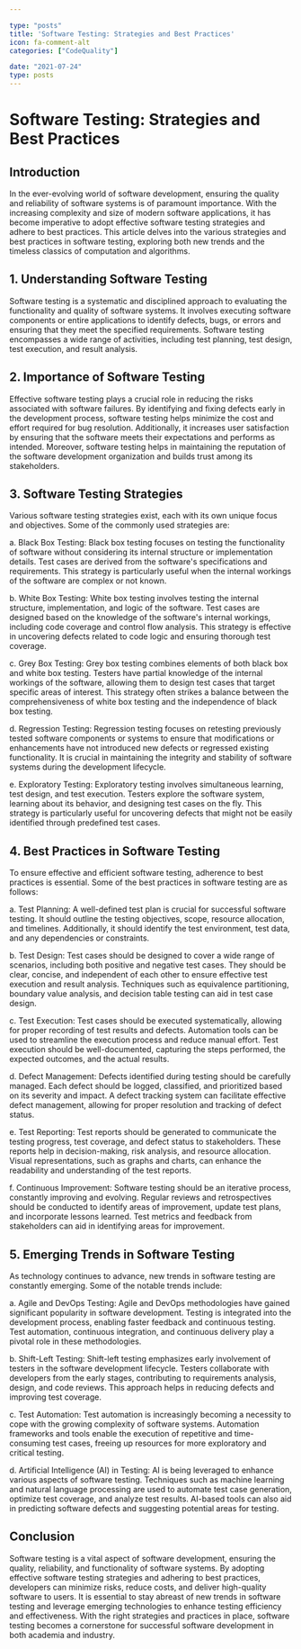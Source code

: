 ```yaml
---

type: "posts"
title: 'Software Testing: Strategies and Best Practices'
icon: fa-comment-alt
categories: ["CodeQuality"]

date: "2021-07-24"
type: posts
---
```



# Software Testing: Strategies and Best Practices

## Introduction

In the ever-evolving world of software development, ensuring the quality and reliability of software systems is of paramount importance. With the increasing complexity and size of modern software applications, it has become imperative to adopt effective software testing strategies and adhere to best practices. This article delves into the various strategies and best practices in software testing, exploring both new trends and the timeless classics of computation and algorithms.

## 1. Understanding Software Testing

Software testing is a systematic and disciplined approach to evaluating the functionality and quality of software systems. It involves executing software components or entire applications to identify defects, bugs, or errors and ensuring that they meet the specified requirements. Software testing encompasses a wide range of activities, including test planning, test design, test execution, and result analysis.

## 2. Importance of Software Testing

Effective software testing plays a crucial role in reducing the risks associated with software failures. By identifying and fixing defects early in the development process, software testing helps minimize the cost and effort required for bug resolution. Additionally, it increases user satisfaction by ensuring that the software meets their expectations and performs as intended. Moreover, software testing helps in maintaining the reputation of the software development organization and builds trust among its stakeholders.

## 3. Software Testing Strategies

Various software testing strategies exist, each with its own unique focus and objectives. Some of the commonly used strategies are:

a. Black Box Testing: Black box testing focuses on testing the functionality of software without considering its internal structure or implementation details. Test cases are derived from the software's specifications and requirements. This strategy is particularly useful when the internal workings of the software are complex or not known.

b. White Box Testing: White box testing involves testing the internal structure, implementation, and logic of the software. Test cases are designed based on the knowledge of the software's internal workings, including code coverage and control flow analysis. This strategy is effective in uncovering defects related to code logic and ensuring thorough test coverage.

c. Grey Box Testing: Grey box testing combines elements of both black box and white box testing. Testers have partial knowledge of the internal workings of the software, allowing them to design test cases that target specific areas of interest. This strategy often strikes a balance between the comprehensiveness of white box testing and the independence of black box testing.

d. Regression Testing: Regression testing focuses on retesting previously tested software components or systems to ensure that modifications or enhancements have not introduced new defects or regressed existing functionality. It is crucial in maintaining the integrity and stability of software systems during the development lifecycle.

e. Exploratory Testing: Exploratory testing involves simultaneous learning, test design, and test execution. Testers explore the software system, learning about its behavior, and designing test cases on the fly. This strategy is particularly useful for uncovering defects that might not be easily identified through predefined test cases.

## 4. Best Practices in Software Testing

To ensure effective and efficient software testing, adherence to best practices is essential. Some of the best practices in software testing are as follows:

a. Test Planning: A well-defined test plan is crucial for successful software testing. It should outline the testing objectives, scope, resource allocation, and timelines. Additionally, it should identify the test environment, test data, and any dependencies or constraints.

b. Test Design: Test cases should be designed to cover a wide range of scenarios, including both positive and negative test cases. They should be clear, concise, and independent of each other to ensure effective test execution and result analysis. Techniques such as equivalence partitioning, boundary value analysis, and decision table testing can aid in test case design.

c. Test Execution: Test cases should be executed systematically, allowing for proper recording of test results and defects. Automation tools can be used to streamline the execution process and reduce manual effort. Test execution should be well-documented, capturing the steps performed, the expected outcomes, and the actual results.

d. Defect Management: Defects identified during testing should be carefully managed. Each defect should be logged, classified, and prioritized based on its severity and impact. A defect tracking system can facilitate effective defect management, allowing for proper resolution and tracking of defect status.

e. Test Reporting: Test reports should be generated to communicate the testing progress, test coverage, and defect status to stakeholders. These reports help in decision-making, risk analysis, and resource allocation. Visual representations, such as graphs and charts, can enhance the readability and understanding of the test reports.

f. Continuous Improvement: Software testing should be an iterative process, constantly improving and evolving. Regular reviews and retrospectives should be conducted to identify areas of improvement, update test plans, and incorporate lessons learned. Test metrics and feedback from stakeholders can aid in identifying areas for improvement.

## 5. Emerging Trends in Software Testing

As technology continues to advance, new trends in software testing are constantly emerging. Some of the notable trends include:

a. Agile and DevOps Testing: Agile and DevOps methodologies have gained significant popularity in software development. Testing is integrated into the development process, enabling faster feedback and continuous testing. Test automation, continuous integration, and continuous delivery play a pivotal role in these methodologies.

b. Shift-Left Testing: Shift-left testing emphasizes early involvement of testers in the software development lifecycle. Testers collaborate with developers from the early stages, contributing to requirements analysis, design, and code reviews. This approach helps in reducing defects and improving test coverage.

c. Test Automation: Test automation is increasingly becoming a necessity to cope with the growing complexity of software systems. Automation frameworks and tools enable the execution of repetitive and time-consuming test cases, freeing up resources for more exploratory and critical testing.

d. Artificial Intelligence (AI) in Testing: AI is being leveraged to enhance various aspects of software testing. Techniques such as machine learning and natural language processing are used to automate test case generation, optimize test coverage, and analyze test results. AI-based tools can also aid in predicting software defects and suggesting potential areas for testing.

## Conclusion

Software testing is a vital aspect of software development, ensuring the quality, reliability, and functionality of software systems. By adopting effective software testing strategies and adhering to best practices, developers can minimize risks, reduce costs, and deliver high-quality software to users. It is essential to stay abreast of new trends in software testing and leverage emerging technologies to enhance testing efficiency and effectiveness. With the right strategies and practices in place, software testing becomes a cornerstone for successful software development in both academia and industry.
